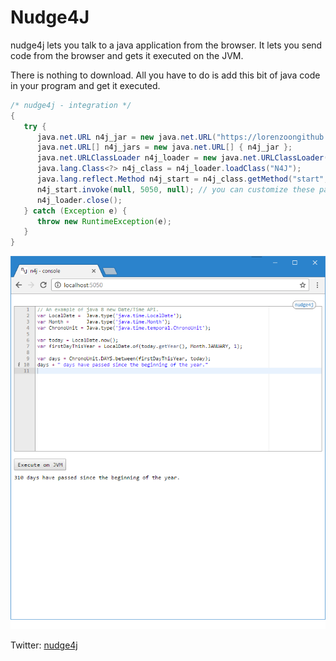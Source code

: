Nudge4J
=======

nudge4j lets you talk to a java application from the browser.
It lets you send code from the browser and gets it executed on the JVM.

There is nothing to download.
All you have to do is add this bit of java code in your program and get it executed.

```java
/* nudge4j - integration */ 
{
   try {
      java.net.URL n4j_jar = new java.net.URL("https://lorenzoongithub.github.io/nudge4j/dist/n4j.jar");
      java.net.URL[] n4j_jars = new java.net.URL[] { n4j_jar };
      java.net.URLClassLoader n4j_loader = new java.net.URLClassLoader(n4j_jars);
      java.lang.Class<?> n4j_class = n4j_loader.loadClass("N4J");
      java.lang.reflect.Method n4j_start = n4j_class.getMethod("start", int.class, Object[].class);
      n4j_start.invoke(null, 5050, null); // you can customize these parameters: port and arguments.
      n4j_loader.close();
   } catch (Exception e) {
      throw new RuntimeException(e);
   }
}
```


![nudge4j's console](nudge4j.console.png "nudge4j's console ")










Twitter: <a href='https://twitter.com/nudge4jofficial'>nudge4j</a>

